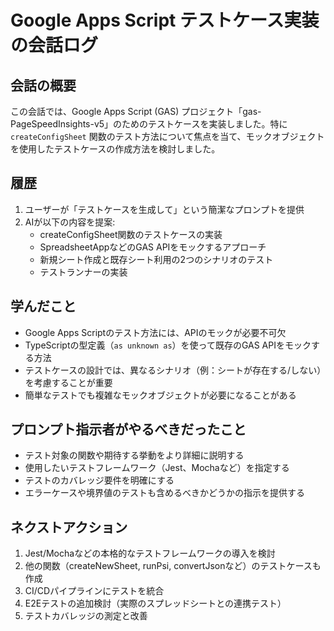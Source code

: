 # Google Apps Script テストケース実装の会話ログ

## 会話の概要
この会話では、Google Apps Script (GAS) プロジェクト「gas-PageSpeedInsights-v5」のためのテストケースを実装しました。特に `createConfigSheet` 関数のテスト方法について焦点を当て、モックオブジェクトを使用したテストケースの作成方法を検討しました。

## 履歴
1. ユーザーが「テストケースを生成して」という簡潔なプロンプトを提供
2. AIが以下の内容を提案:
   - createConfigSheet関数のテストケースの実装
   - SpreadsheetAppなどのGAS APIをモックするアプローチ
   - 新規シート作成と既存シート利用の2つのシナリオのテスト
   - テストランナーの実装

## 学んだこと
- Google Apps Scriptのテスト方法には、APIのモックが必要不可欠
- TypeScriptの型定義（`as unknown as`）を使って既存のGAS APIをモックする方法
- テストケースの設計では、異なるシナリオ（例：シートが存在する/しない）を考慮することが重要
- 簡単なテストでも複雑なモックオブジェクトが必要になることがある

## プロンプト指示者がやるべきだったこと
- テスト対象の関数や期待する挙動をより詳細に説明する
- 使用したいテストフレームワーク（Jest、Mochaなど）を指定する
- テストのカバレッジ要件を明確にする
- エラーケースや境界値のテストも含めるべきかどうかの指示を提供する

## ネクストアクション
1. Jest/Mochaなどの本格的なテストフレームワークの導入を検討
2. 他の関数（createNewSheet, runPsi, convertJsonなど）のテストケースも作成
3. CI/CDパイプラインにテストを統合
4. E2Eテストの追加検討（実際のスプレッドシートとの連携テスト）
5. テストカバレッジの測定と改善
